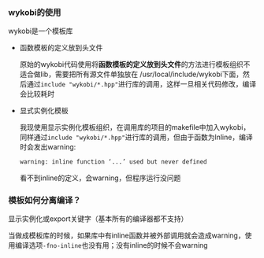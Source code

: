 ### wykobi的使用

wykobi是一个模板库

- 函数模板的定义放到头文件

  原始的wykobi代码使用将**函数模板的定义放到头文件**的方法进行模板组织不适合做lib，需要把所有源文件单独放在 /usr/local/include/wykobi下面，然后通过`include "wykobi/*.hpp"`进行库的调用，这样一旦相关代码修改，编译会比较耗时

- 显式实例化模板

  我现使用显示实例化模板组织，在调用库的项目的makefile中加入wykobi，同样通过`include "wykobi/*.hpp"`进行库的调用，但由于函数为lnline，编译时会发出warning: 

  ```sh
  warning: inline function ‘...’ used but never defined
  ```

  看不到inline的定义，会warning，但程序运行没问题

### 模板如何分离编译？

显示实例化或export关键字（基本所有的编译器都不支持）

当做成模板库的时候，如果库中有inline函数并被外部调用就会造成warning，使用编译选项`-fno-inline`也没有用；没有inline的时候不会warning